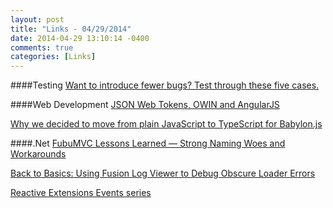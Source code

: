 ```yaml
---
layout: post
title: "Links - 04/29/2014"
date: 2014-04-29 13:10:14 -0400
comments: true
categories: [Links]
---
```


####Testing
[Want to introduce fewer bugs? Test through these five cases.](http://ht.ly/wkg96)

####Web Development
[JSON Web Tokens, OWIN and AngularJS](http://mikehadlow.blogspot.com/2014/04/json-web-tokens-owin-and-angularjs.html?utm_source=feedburner&utm_medium=feed&utm_campaign=Feed%3A+CodeRant+%28Code+rant%29)

[Why we decided to move from plain JavaScript to TypeScript for Babylon.js](http://blogs.msdn.com/b/eternalcoding/archive/2014/04/28/why-we-decided-to-move-from-plain-javascript-to-typescript-for-babylon-js.aspx)

####.Net
[FubuMVC Lessons Learned — Strong Naming Woes and Workarounds](http://jeremydmiller.com/2014/04/28/fubumvc-lessons-learned-strong-naming-woes-and-workarounds/)

[Back to Basics: Using Fusion Log Viewer to Debug Obscure Loader Errors](http://www.hanselman.com/blog/BackToBasicsUsingFusionLogViewerToDebugObscureLoaderErrors.aspx)

[Reactive Extensions Events series](http://rehansaeed.co.uk/reactive-extensions-part1-replacing-events/)